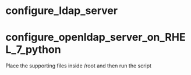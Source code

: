 # configure_ldap_server
# configure_openldap_server_on_RHEL_7_python
Place the supporting files inside /root and then run the script
